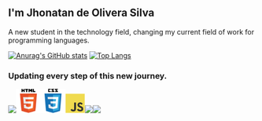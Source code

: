 <h2>I'm Jhonatan de Olivera Silva </h2>
<p>A new student in the technology field, changing my current field of work for programming languages.</p>
      
[![Anurag's GitHub stats](https://github-readme-stats.vercel.app/api?username=Jhowpix)](https://github.com/anuraghazra/github-readme-stats)
[![Top Langs](https://github-readme-stats.vercel.app/api/top-langs/?username=Jhowpix&layout=compact)](https://github.com/anuraghazra/github-readme-stats)
 
 <h3>Updating every step of this new journey.</h3>
 
<img src="https://camo.githubusercontent.com/5fa137d222dde7b69acd22c6572a065ce3656e6ffa1f5e88c1b5c7a935af3cc6/68747470733a2f2f63646e2e6a7364656c6976722e6e65742f67682f64657669636f6e732f64657669636f6e2f69636f6e732f7673636f64652f7673636f64652d6f726967696e616c2e737667" style="width: 40px;"><img src="https://raw.githubusercontent.com/devicons/devicon/master/icons/html5/html5-original-wordmark.svg " style="width: 50px;"><img src="https://raw.githubusercontent.com/devicons/devicon/master/icons/css3/css3-original-wordmark.svg " style="width: 50px;"><img src="https://raw.githubusercontent.com/devicons/devicon/master/icons/javascript/javascript-original.svg" style="width: 40px;"><img src="https://camo.githubusercontent.com/cdd289ae72f33665800bc6a63936d5afa0454214d520945780894151112a055f/68747470733a2f2f63646e2e6a7364656c6976722e6e65742f67682f64657669636f6e732f64657669636f6e2f69636f6e732f6669676d612f6669676d612d6f726967696e616c2e737667" style="width: 40px;"><img src="https://camo.githubusercontent.com/dc9e7e657b4cd5ba7d819d1a9ce61434bd0ddbb94287d7476b186bd783b62279/68747470733a2f2f63646e2e6a7364656c6976722e6e65742f67682f64657669636f6e732f64657669636f6e2f69636f6e732f6769742f6769742d6f726967696e616c2e737667" style="width: 40px;">
 
